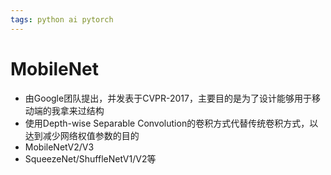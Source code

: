 ```yaml
---
tags: python ai pytorch 
---
```


# MobileNet

- 由Google团队提出，并发表于CVPR-2017，主要目的是为了设计能够用于移动端的我拿来过结构
- 使用Depth-wise Separable Convolution的卷积方式代替传统卷积方式，以达到减少网络权值参数的目的
- MobileNetV2/V3
- SqueezeNet/ShuffleNetV1/V2等

```python

```


